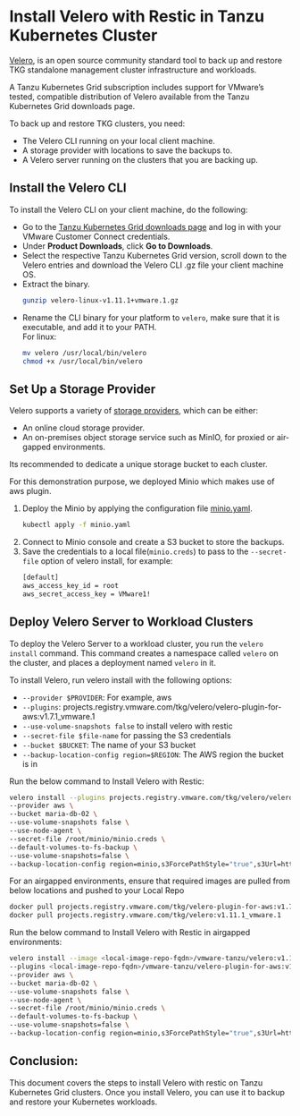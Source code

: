 # Install Velero with Restic in Tanzu Kubernetes Cluster

 [Velero](https://velero.io/docs), is an open source community standard tool to back up and restore TKG standalone management cluster infrastructure and workloads.

 A Tanzu Kubernetes Grid subscription includes support for VMware’s tested, compatible distribution of Velero available from the Tanzu Kubernetes Grid downloads page.

To back up and restore TKG clusters, you need:

- The Velero CLI running on your local client machine.
- A storage provider with locations to save the backups to.
- A Velero server running on the clusters that you are backing up.

## Install the Velero CLI

To install the Velero CLI on your client machine, do the following:

- Go to the [Tanzu Kubernetes Grid downloads page](https://customerconnect.vmware.com/en/web/vmware/downloads/info/slug/infrastructure_operations_management/vmware_tanzu_kubernetes_grid/2_x) and log in with your VMware Customer Connect credentials.
- Under **Product Downloads**, click **Go to Downloads**.
- Select the respective Tanzu Kubernetes Grid version, scroll down to the Velero entries and download the Velero CLI .gz file your client machine OS. 
- Extract the binary.
    ```bash
    gunzip velero-linux-v1.11.1+vmware.1.gz
    ```
- Rename the CLI binary for your platform to `velero`, make sure that it is executable, and add it to your PATH. <br>
For linux:
    ```bash
    mv velero /usr/local/bin/velero
    chmod +x /usr/local/bin/velero
    ```

## Set Up a Storage Provider
Velero supports a variety of [storage providers](https://velero.io/docs/main/supported-providers), which can be either:

- An online cloud storage provider.
- An on-premises object storage service such as MinIO, for proxied or air-gapped environments.

Its recommended to dedicate a unique storage bucket to each cluster. 

For this demonstration purpose, we deployed Minio which makes use of aws plugin.
1.  Deploy the Minio by applying the configuration file [minio.yaml](./resources/velero-with-restic/minio.yml).
    ```bash
    kubectl apply -f minio.yaml
    ```
1. Connect to Minio console and create a S3 bucket to store the backups. 
1. Save the credentials to a local file(`minio.creds`) to pass to the `--secret-file` option of velero install, for example:
    ```bash
    [default]
    aws_access_key_id = root
    aws_secret_access_key = VMware1!
    ```

## Deploy Velero Server to Workload Clusters

To deploy the Velero Server to a workload cluster, you run the `velero install` command. This command creates a namespace called `velero` on the cluster, and places a deployment named `velero` in it.

To install Velero, run velero install with the following options:
- `--provider $PROVIDER`: For example, aws
- `--plugins`: projects.registry.vmware.com/tkg/velero/velero-plugin-for-aws:v1.7.1_vmware.1
- `--use-volume-snapshots false` to install velero with restic
- `--secret-file $file-name`  for passing the S3 credentials
- `--bucket $BUCKET`: The name of your S3 bucket
- `--backup-location-config region=$REGION`: The AWS region the bucket is in
 

Run the below command to Install Velero with Restic:
```bash
velero install --plugins projects.registry.vmware.com/tkg/velero/velero-plugin-for-aws:v1.7.1_vmware.1 \
--provider aws \
--bucket maria-db-02 \
--use-volume-snapshots false \
--use-node-agent \
--secret-file /root/minio/minio.creds \
--default-volumes-to-fs-backup \
--use-volume-snapshots=false \
--backup-location-config region=minio,s3ForcePathStyle="true",s3Url=http://172.30.40.47:9000
```

For an airgapped environments, ensure that required images are pulled from below locations and pushed to your Local Repo
```bash
docker pull projects.registry.vmware.com/tkg/velero-plugin-for-aws:v1.7.1_vmware.1
docker pull projects.registry.vmware.com/tkg/velero:v1.11.1_vmware.1
```

Run the below command to Install Velero with Restic in airgapped environments:
```bash
velero install --image <local-image-repo-fqdn>/vmware-tanzu/velero:v1.11.1_vmware.1 \
--plugins <local-image-repo-fqdn>/vmware-tanzu/velero-plugin-for-aws:v1.7.1_vmware.1 \
--provider aws \
--bucket maria-db-02 \
--use-volume-snapshots false \
--use-node-agent \
--secret-file /root/minio/minio.creds \
--default-volumes-to-fs-backup \
--use-volume-snapshots=false \
--backup-location-config region=minio,s3ForcePathStyle="true",s3Url=http://172.30.40.47:9000
```


## Conclusion:

This document covers the steps to install Velero with restic on Tanzu Kubernetes Grid clusters. Once you install Velero, you can use it to backup and restore your Kubernetes workloads.